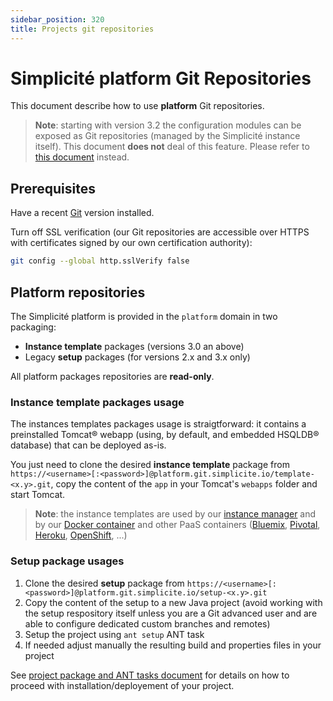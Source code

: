 ```yaml
---
sidebar_position: 320
title: Projects git repositories
---
```


Simplicité platform Git Repositories
===========================================

This document describe how to use **platform** Git repositories.

> **Note**: starting with version 3.2 the configuration modules can be exposed as Git repositories (managed by the Simplicité instance itself).
> This document **does not** deal of this feature. Please refer to [this document](/docs/integration/webservices/git-repositories) instead.

Prerequisites
-------------

Have a recent [Git](http://git-scm.com/) version installed.

Turn off SSL verification (our Git repositories are accessible over HTTPS with certificates signed by our own certification authority):

```bash
git config --global http.sslVerify false
```

Platform repositories
---------------------

The Simplicité platform is provided in the `platform` domain in two packaging:

- **Instance template** packages (versions 3.0 an above)
- Legacy **setup** packages (for versions 2.x and 3.x only)

All platform packages repositories are **read-only**.

### Instance template packages usage

The instances templates packages usage is straigtforward: it contains a preinstalled Tomcat&reg; webapp (using, by default, and embedded HSQLDB&reg; database) that can be deployed as-is.

You just need to clone the desired **instance template** package from `https://<username>[:<password>]@platform.git.simplicite.io/template-<x.y>.git`,
copy the content of the `app` in your Tomcat's `webapps` folder and start Tomcat.

> **Note**: the instance templates are used by our [instance manager](https:/docs/misc/manager) and by our [Docker container](/docs/operation/docker)
> and other PaaS containers ([Bluemix](/docs/operation/cloudfoundry), [Pivotal](/docs/operation/cloudfoundry), [Heroku](/docs/operation/heroku), [OpenShift](/docs/operation/openshift), ...)

### Setup package usages

1. Clone the desired **setup** package from `https://<username>[:<password>]@platform.git.simplicite.io/setup-<x.y>.git`
2. Copy the content of the setup to a new Java project (avoid working with the setup respository itself unless you are a Git advanced user and are able to configure dedicated custom branches and remotes)
4. Setup the project using `ant setup` ANT task
3. If needed adjust manually the resulting build and properties files in your project

See [project package and ANT tasks document](/docs/misc/java-project) for details on how to proceed with installation/deployement of your project.

